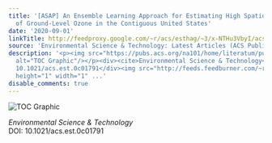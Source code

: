 ```yaml
---
title: '[ASAP] An Ensemble Learning Approach for Estimating High Spatiotemporal Resolution
  of Ground-Level Ozone in the Contiguous United States'
date: '2020-09-01'
linkTitle: http://feedproxy.google.com/~r/acs/esthag/~3/x-NTHu3VbyI/acs.est.0c01791
source: 'Environmental Science & Technology: Latest Articles (ACS Publications)'
description: '<p><img src="https://pubs.acs.org/na101/home/literatum/publisher/achs/journals/content/esthag/0/esthag.ahead-of-print/acs.est.0c01791/20200901/images/medium/es0c01791_0005.gif"
  alt="TOC Graphic"/></p><div><cite>Environmental Science & Technology</cite></div><div>DOI:
  10.1021/acs.est.0c01791</div><img src="http://feeds.feedburner.com/~r/acs/esthag/~4/x-NTHu3VbyI"
  height="1" width="1" ...'
disable_comments: true
---
```

<p><img src="https://pubs.acs.org/na101/home/literatum/publisher/achs/journals/content/esthag/0/esthag.ahead-of-print/acs.est.0c01791/20200901/images/medium/es0c01791_0005.gif" alt="TOC Graphic"/></p><div><cite>Environmental Science & Technology</cite></div><div>DOI: 10.1021/acs.est.0c01791</div><img src="http://feeds.feedburner.com/~r/acs/esthag/~4/x-NTHu3VbyI" height="1" width="1" ...
